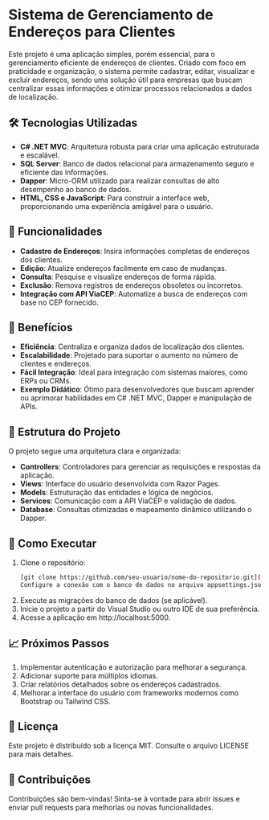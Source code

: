 # Sistema de Gerenciamento de Endereços para Clientes

Este projeto é uma aplicação simples, porém essencial, para o gerenciamento eficiente de endereços de clientes. Criado com foco em praticidade e organização, o sistema permite cadastrar, editar, visualizar e excluir endereços, sendo uma solução útil para empresas que buscam centralizar essas informações e otimizar processos relacionados a dados de localização.

## 🛠 Tecnologias Utilizadas

- **C# .NET MVC**: Arquitetura robusta para criar uma aplicação estruturada e escalável.
- **SQL Server**: Banco de dados relacional para armazenamento seguro e eficiente das informações.
- **Dapper**: Micro-ORM utilizado para realizar consultas de alto desempenho ao banco de dados.
- **HTML, CSS e JavaScript**: Para construir a interface web, proporcionando uma experiência amigável para o usuário.

## 🌟 Funcionalidades

- **Cadastro de Endereços**: Insira informações completas de endereços dos clientes.
- **Edição**: Atualize endereços facilmente em caso de mudanças.
- **Consulta**: Pesquise e visualize endereços de forma rápida.
- **Exclusão**: Remova registros de endereços obsoletos ou incorretos.
- **Integração com API ViaCEP**: Automatize a busca de endereços com base no CEP fornecido.

## 🚀 Benefícios

- **Eficiência**: Centraliza e organiza dados de localização dos clientes.
- **Escalabilidade**: Projetado para suportar o aumento no número de clientes e endereços.
- **Fácil Integração**: Ideal para integração com sistemas maiores, como ERPs ou CRMs.
- **Exemplo Didático**: Ótimo para desenvolvedores que buscam aprender ou aprimorar habilidades em C# .NET MVC, Dapper e manipulação de APIs.

## 📂 Estrutura do Projeto

O projeto segue uma arquitetura clara e organizada:

- **Controllers**: Controladores para gerenciar as requisições e respostas da aplicação.
- **Views**: Interface do usuário desenvolvida com Razor Pages.
- **Models**: Estruturação das entidades e lógica de negócios.
- **Services**: Comunicação com a API ViaCEP e validação de dados.
- **Database**: Consultas otimizadas e mapeamento dinâmico utilizando o Dapper.

## 🎯 Como Executar

1. Clone o repositório:
   ```bash
   [git clone https://github.com/seu-usuario/nome-do-repositorio.git](https://github.com/arthurcotrim/projeto-interdisciplinar)
   Configure a conexão com o banco de dados no arquivo appsettings.json.
2. Execute as migrações do banco de dados (se aplicável).
3. Inicie o projeto a partir do Visual Studio ou outro IDE de sua preferência.
4. Acesse a aplicação em http://localhost:5000.

## 📈 Próximos Passos

1. Implementar autenticação e autorização para melhorar a segurança.
2. Adicionar suporte para múltiplos idiomas.
3. Criar relatórios detalhados sobre os endereços cadastrados.
4. Melhorar a interface do usuário com frameworks modernos como Bootstrap ou Tailwind CSS.

## 📜 Licença

Este projeto é distribuído sob a licença MIT. Consulte o arquivo LICENSE para mais detalhes.

## 🤝 Contribuições

Contribuições são bem-vindas! Sinta-se à vontade para abrir issues e enviar pull requests para melhorias ou novas funcionalidades.
